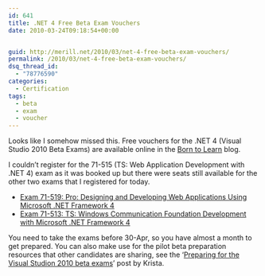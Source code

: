```yaml
---
id: 641
title: .NET 4 Free Beta Exam Vouchers
date: 2010-03-24T09:18:54+00:00


guid: http://merill.net/2010/03/net-4-free-beta-exam-vouchers/
permalink: /2010/03/net-4-free-beta-exam-vouchers/
dsq_thread_id:
  - "78776590"
categories:
  - Certification
tags:
  - beta
  - exam
  - voucher
---
```

<p>Looks like I somehow missed this. Free vouchers for the .NET 4 (Visual Studio 2010 Beta Exams) are available online in the <a href="http://borntolearn.mslearn.net/btl/b/weblog/archive/2010/03/17/register-for-visual-studio-2010-beta-exams.aspx">Born to Learn</a> blog.</p>  <p>I couldn’t register for the 71-515 (TS: Web Application Development with .NET 4) exam as it was booked up but there were seats still available for the other two exams that I registered for today.</p>  <ul>   <li><a href="http://www.microsoft.com/learning/en/us/exam.aspx?ID=70-519&amp;locale=en-us">Exam 71-519: Pro: Designing and Developing Web Applications Using Microsoft .NET Framework 4</a></li>    <li><a href="http://www.microsoft.com/learning/en/us/exam.aspx?ID=70-513&amp;locale=en-us">Exam 71-513: TS: Windows Communication Foundation Development with Microsoft .NET Framework 4</a></li> </ul>  <p>You need to take the exams before 30-Apr, so you have almost a month to get prepared. You can also make use for the pilot beta preparation resources that other candidates are sharing, see the ‘<a href="http://borntolearn.mslearn.net/btl/b/weblog/archive/2010/03/22/preparing-for-the-visual-studio-2010-beta-exams.aspx">Preparing for the Visual Studion 2010 beta exams</a>’ post by Krista.</p>